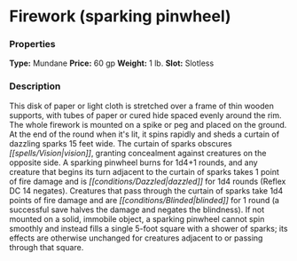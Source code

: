 ﻿---
Title: "Firework (sparking pinwheel)"
Type: "Mundane"
Price: "60 gp"
Weight: "1 lb."
Slot: "Slotless"
Description: |
  "This disk of paper or light cloth is stretched over a frame of thin wooden supports, with tubes of paper or cured hide spaced evenly around the rim. The whole firework is mounted on a spike or peg and placed on the ground. At the end of the round when it's lit, it spins rapidly and sheds a curtain of dazzling sparks 15 feet wide. The curtain of sparks obscures vision, granting concealment against creatures on the opposite side. A sparking pinwheel burns for 1d4+1 rounds, and any creature that begins its turn adjacent to the curtain of sparks takes 1 point of fire damage and is dazzled for 1d4 rounds (Reflex DC 14 negates). Creatures that pass through the curtain of sparks take 1d4 points of fire damage and are blinded for 1 round (a successful save halves the damage and negates the blindness). If not mounted on a solid, immobile object, a sparking pinwheel cannot spin smoothly and instead fills a single 5-foot square with a shower of sparks; its effects are otherwise unchanged for creatures adjacent to or passing through that square."
Sources: "['Alchemy Manual']"
---

# Firework (sparking pinwheel)

### Properties

**Type:** Mundane **Price:** 60 gp **Weight:** 1 lb. **Slot:** Slotless

### Description

This disk of paper or light cloth is stretched over a frame of thin wooden supports, with tubes of paper or cured hide spaced evenly around the rim. The whole firework is mounted on a spike or peg and placed on the ground. At the end of the round when it's lit, it spins rapidly and sheds a curtain of dazzling sparks 15 feet wide. The curtain of sparks obscures _[[spells/Vision|vision]]_, granting concealment against creatures on the opposite side. A sparking pinwheel burns for 1d4+1 rounds, and any creature that begins its turn adjacent to the curtain of sparks takes 1 point of fire damage and is _[[conditions/Dazzled|dazzled]]_ for 1d4 rounds (Reflex DC 14 negates). Creatures that pass through the curtain of sparks take 1d4 points of fire damage and are _[[conditions/Blinded|blinded]]_ for 1 round (a successful save halves the damage and negates the blindness). If not mounted on a solid, immobile object, a sparking pinwheel cannot spin smoothly and instead fills a single 5-foot square with a shower of sparks; its effects are otherwise unchanged for creatures adjacent to or passing through that square.


